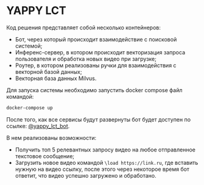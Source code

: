 # YAPPY LCT

Код решения представляет собой несколько контейнеров:
- Бот, через который происходит взаимодействие с поисковой системой;
- Инференс-сервер, в котором происходит векторизация запроса пользователя и обработка новых видео при загрузке;
- Роутер, в котором реализованы ручки для взаимодействия с векторной базой данных;
- Векторная база данных Milvus.

Для запуска системы необходимо запустить docker compose файл командой:
```bash
docker-compose up
```

После того, как все сервисы будут развернуты бот будет доступен по ссылке: [@yappy_lct_bot](https://t.me/yappy_lct_bot).

В нем реализованы возможности:
- Получить топ 5 релевантных запросу видео на любое отправленное текстовое сообщение;
- Загрузить новое видео командой `\load https://link.ru`, где вставить нужную на видео ссылку, после этого через некоторое время бот ответит, что видео успешно загружено и обработано.